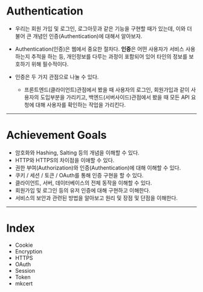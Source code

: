 # Authentication

- 우리는 회원 가입 및 로그인, 로그아웃과 같은 기능을 구현할 때가 있는데, 이와 더불어 큰 개념인 인증(Authentication)에 대해서 알아보자.

- Authentication(인증)은 웹에서 중요한 절차다. **인증**은 어떤 사용자가 서비스 사용하는지 추적을 하는 등, 개인정보를 다루는 과정이 포함되어 있어 타인의 정보를 보호하기 위해 필수적이다.

- 인증은 두 가지 관점으로 나눌 수 있다.
  - 프론트엔드(클라이언트)관점에서 봤을 때 사용자의 로그인, 회원가입과 같이 사용자의 도입부분을 가리키고, 백엔드(서버사이드)관점에서 봤을 때 모든 API 요청에 대해 사용자를 확인하는 작업을 가리킨다.

---

# Achievement Goals

- 암호화와 Hashing, Salting 등의 개념을 이해할 수 있다.
- HTTP와 HTTPS의 차이점을 이애할 수 있다.
- 권한 부여(Authorization)와 인증(Authentication)에 대해 이해할 수 있다.
- 쿠키 / 세션 / 토큰 / OAuth를 통해 인증 구현을 할 수 있다.
- 클라이언트, 서버, 데이터베이스의 전체 동작을 이해할 수 있다.
- 회원가입 및 로그인 등의 유저 인증에 대해 구현하고 이해한다.
- 서비스의 보안과 관련된 방법을 알아보고 원리 및 장점 및 단점을 이해한다.

---

# Index

- Cookie
- Encryption
- HTTPS
- OAuth
- Session
- Token
- mkcert
